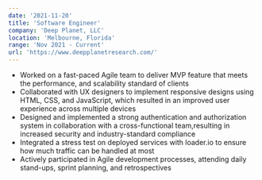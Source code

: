 ```yaml
---
date: '2021-11-20'
title: 'Software Engineer'
company: 'Deep Planet, LLC'
location: 'Melbourne, Florida'
range: 'Nov 2021 - Current'
url: 'https://www.deepplanetresearch.com/'
---
```


- Worked on a fast-paced Agile team to deliver MVP feature that meets the performance, and scalability standard of clients
- Collaborated with UX designers to implement responsive designs using HTML, CSS, and JavaScript, which resulted in an improved user experience across multiple devices
- Designed and implemented a strong authentication and authorization system in collaboration with a cross-functional team,resulting in increased security and industry-standard compliance
- Integrated a stress test on deployed services with loader.io to ensure how much traffic can be handled at most
- Actively participated in Agile development processes, attending daily stand-ups, sprint planning, and retrospectives
